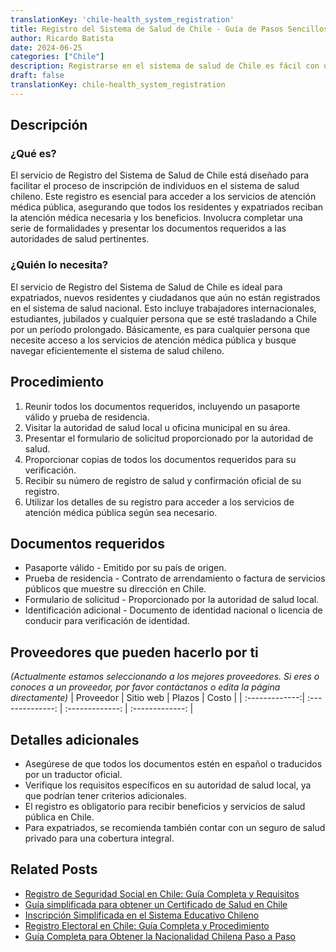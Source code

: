 ```yaml
---
translationKey: 'chile-health_system_registration'
title: Registro del Sistema de Salud de Chile - Guía de Pasos Sencillos
author: Ricardo Batista
date: 2024-06-25
categories: ["Chile"]
description: Registrarse en el sistema de salud de Chile es fácil con una guía paso a paso y una lista de documentos esenciales. ¡Comienza tu camino hacia la salud ahora!
draft: false
translationKey: chile-health_system_registration
---
```


## Descripción
### ¿Qué es?
El servicio de Registro del Sistema de Salud de Chile está diseñado para facilitar el proceso de inscripción de individuos en el sistema de salud chileno. Este registro es esencial para acceder a los servicios de atención médica pública, asegurando que todos los residentes y expatriados reciban la atención médica necesaria y los beneficios. Involucra completar una serie de formalidades y presentar los documentos requeridos a las autoridades de salud pertinentes.

### ¿Quién lo necesita?
El servicio de Registro del Sistema de Salud de Chile es ideal para expatriados, nuevos residentes y ciudadanos que aún no están registrados en el sistema de salud nacional. Esto incluye trabajadores internacionales, estudiantes, jubilados y cualquier persona que se esté trasladando a Chile por un período prolongado. Básicamente, es para cualquier persona que necesite acceso a los servicios de atención médica pública y busque navegar eficientemente el sistema de salud chileno.

## Procedimiento

1. Reunir todos los documentos requeridos, incluyendo un pasaporte válido y prueba de residencia.
2. Visitar la autoridad de salud local u oficina municipal en su área.
3. Presentar el formulario de solicitud proporcionado por la autoridad de salud.
4. Proporcionar copias de todos los documentos requeridos para su verificación.
5. Recibir su número de registro de salud y confirmación oficial de su registro.
6. Utilizar los detalles de su registro para acceder a los servicios de atención médica pública según sea necesario.

## Documentos requeridos

- Pasaporte válido - Emitido por su país de origen.
- Prueba de residencia - Contrato de arrendamiento o factura de servicios públicos que muestre su dirección en Chile.
- Formulario de solicitud - Proporcionado por la autoridad de salud local.
- Identificación adicional - Documento de identidad nacional o licencia de conducir para verificación de identidad.

## Proveedores que pueden hacerlo por ti
_(Actualmente estamos seleccionando a los mejores proveedores. Si eres o conoces a un proveedor, por favor contáctanos o edita la página directamente)_
| Proveedor      |     Sitio web    |     Plazos       |       Costo     |
| :-------------:| :--------------: |  :-------------: | :-------------: |

## Detalles adicionales

- Asegúrese de que todos los documentos estén en español o traducidos por un traductor oficial.
- Verifique los requisitos específicos en su autoridad de salud local, ya que podrían tener criterios adicionales.
- El registro es obligatorio para recibir beneficios y servicios de salud pública en Chile.
- Para expatriados, se recomienda también contar con un seguro de salud privado para una cobertura integral.


## Related Posts

- [Registro de Seguridad Social en Chile: Guía Completa y Requisitos](https://tramitit.com/es/guides/chile/inscripci%C3%B3n_en_la_seguridad_social/)
- [Guía simplificada para obtener un Certificado de Salud en Chile](https://tramitit.com/es/guides/chile/certificado_de_salud/)
- [Inscripción Simplificada en el Sistema Educativo Chileno](https://tramitit.com/es/guides/chile/inscripci%C3%B3n_al_sistema_educativo/)
- [Registro Electoral en Chile: Guía Completa y Procedimiento](https://tramitit.com/es/guides/chile/inscripci%C3%B3n_al_registro_electoral/)
- [Guía Completa para Obtener la Nacionalidad Chilena Paso a Paso](https://tramitit.com/es/guides/chile/solicitud_de_nacionalidad/)